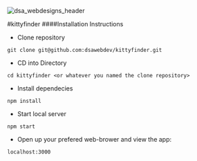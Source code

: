 ![dsa_webdesigns_header](https://user-images.githubusercontent.com/24277002/46819655-4d23bc00-cd52-11e8-865d-cb589c6f6bfa.jpg)

#kittyfinder
####Installation Instructions

- Clone repository
```
git clone git@github.com:dsawebdev/kittyfinder.git
```
- CD into Directory 
```
cd kittyfinder <or whatever you named the clone repository> 
```
- Install dependecies
```
npm install
```
- Start local server
```
npm start
```
- Open up your prefered web-brower and view the app:
```
localhost:3000
```

